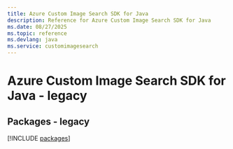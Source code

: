 ```yaml
---
title: Azure Custom Image Search SDK for Java
description: Reference for Azure Custom Image Search SDK for Java
ms.date: 08/27/2025
ms.topic: reference
ms.devlang: java
ms.service: customimagesearch
---
```

# Azure Custom Image Search SDK for Java - legacy
## Packages - legacy
[!INCLUDE [packages](custom-image-search-index.md)]